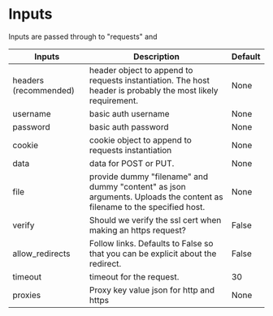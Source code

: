 Inputs
======

Inputs are passed through to "requests" and 

Inputs | Description | Default
-------|-------------|-------
headers (recommended) |  header object to append to requests instantiation.  The host header is probably the most likely requirement. | None
username | basic auth username | None
password | basic auth password | None
cookie | cookie object to append to requests instantiation | None
data | data for POST or PUT. | None
file | provide dummy "filename" and dummy "content" as json arguments. Uploads the content as filename to the specified host. | None
verify | Should we verify the ssl cert when making an https request? | False
allow_redirects | Follow links. Defaults to False so that you can be explicit about the redirect. | False
timeout | timeout for the request. | 30
proxies | Proxy key value json for http and https | None

